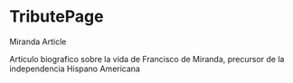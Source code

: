 # TributePage
Miranda Article


Articulo biografico sobre la vida de Francisco de Miranda,
precursor de la independencia Hispano Americana
